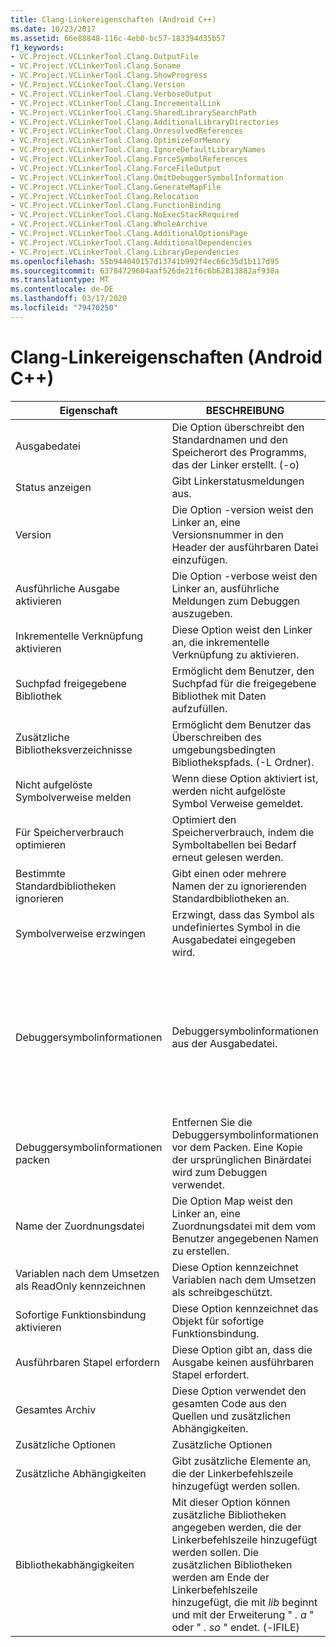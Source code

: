 ```yaml
---
title: Clang-Linkereigenschaften (Android C++)
ms.date: 10/23/2017
ms.assetid: 66e88848-116c-4eb0-bc57-183394d35b57
f1_keywords:
- VC.Project.VCLinkerTool.Clang.OutputFile
- VC.Project.VCLinkerTool.Clang.Soname
- VC.Project.VCLinkerTool.Clang.ShowProgress
- VC.Project.VCLinkerTool.Clang.Version
- VC.Project.VCLinkerTool.Clang.VerboseOutput
- VC.Project.VCLinkerTool.Clang.IncrementalLink
- VC.Project.VCLinkerTool.Clang.SharedLibrarySearchPath
- VC.Project.VCLinkerTool.Clang.AdditionalLibraryDirectories
- VC.Project.VCLinkerTool.Clang.UnresolvedReferences
- VC.Project.VCLinkerTool.Clang.OptimizeForMemory
- VC.Project.VCLinkerTool.Clang.IgnoreDefaultLibraryNames
- VC.Project.VCLinkerTool.Clang.ForceSymbolReferences
- VC.Project.VCLinkerTool.Clang.ForceFileOutput
- VC.Project.VCLinkerTool.Clang.OmitDebuggerSymbolInformation
- VC.Project.VCLinkerTool.Clang.GenerateMapFile
- VC.Project.VCLinkerTool.Clang.Relocation
- VC.Project.VCLinkerTool.Clang.FunctionBinding
- VC.Project.VCLinkerTool.Clang.NoExecStackRequired
- VC.Project.VCLinkerTool.Clang.WholeArchive
- VC.Project.VCLinkerTool.Clang.AdditionalOptionsPage
- VC.Project.VCLinkerTool.Clang.AdditionalDependencies
- VC.Project.VCLinkerTool.Clang.LibraryDependencies
ms.openlocfilehash: 55b944040157d13741b992f4ec66c35d1b117d95
ms.sourcegitcommit: 63784729604aaf526de21f6c6b62813882af930a
ms.translationtype: MT
ms.contentlocale: de-DE
ms.lasthandoff: 03/17/2020
ms.locfileid: "79470250"
---
```

# <a name="clang-linker-properties-android-c"></a>Clang-Linkereigenschaften (Android C++)

| Eigenschaft | BESCHREIBUNG | Auswahl |
|--|--|--|
| Ausgabedatei | Die Option überschreibt den Standardnamen und den Speicherort des Programms, das der Linker erstellt. (-o) |
| Status anzeigen | Gibt Linkerstatusmeldungen aus. |
| Version | Die Option -version weist den Linker an, eine Versionsnummer in den Header der ausführbaren Datei einzufügen. |
| Ausführliche Ausgabe aktivieren | Die Option -verbose weist den Linker an, ausführliche Meldungen zum Debuggen auszugeben. |
| Inkrementelle Verknüpfung aktivieren | Diese Option weist den Linker an, die inkrementelle Verknüpfung zu aktivieren. |
| Suchpfad freigegebene Bibliothek | Ermöglicht dem Benutzer, den Suchpfad für die freigegebene Bibliothek mit Daten aufzufüllen. |
| Zusätzliche Bibliotheksverzeichnisse | Ermöglicht dem Benutzer das Überschreiben des umgebungsbedingten Bibliothekspfads. (-L Ordner). |
| Nicht aufgelöste Symbolverweise melden | Wenn diese Option aktiviert ist, werden nicht aufgelöste Symbol Verweise gemeldet. |
| Für Speicherverbrauch optimieren | Optimiert den Speicherverbrauch, indem die Symboltabellen bei Bedarf erneut gelesen werden. |
| Bestimmte Standardbibliotheken ignorieren | Gibt einen oder mehrere Namen der zu ignorierenden Standardbibliotheken an. |
| Symbolverweise erzwingen | Erzwingt, dass das Symbol als undefiniertes Symbol in die Ausgabedatei eingegeben wird. |
| Debuggersymbolinformationen | Debuggersymbolinformationen aus der Ausgabedatei. | **Alle einschließen**<br /><br />**Nicht benötigte Symbole für Umsetzungsvorgänge auslassen**<br /><br />**Nur Debuggersymbolinformationen auslassen**<br /><br />**Alle Symbolinformationen auslassen** |
| Debuggersymbolinformationen packen | Entfernen Sie die Debuggersymbolinformationen vor dem Packen.  Eine Kopie der ursprünglichen Binärdatei wird zum Debuggen verwendet. |
| Name der Zuordnungsdatei | Die Option Map weist den Linker an, eine Zuordnungsdatei mit dem vom Benutzer angegebenen Namen zu erstellen. |
| Variablen nach dem Umsetzen als ReadOnly kennzeichnen | Diese Option kennzeichnet Variablen nach dem Umsetzen als schreibgeschützt. |
| Sofortige Funktionsbindung aktivieren | Diese Option kennzeichnet das Objekt für sofortige Funktionsbindung. |
| Ausführbaren Stapel erfordern | Diese Option gibt an, dass die Ausgabe keinen ausführbaren Stapel erfordert. |
| Gesamtes Archiv | Diese Option verwendet den gesamten Code aus den Quellen und zusätzlichen Abhängigkeiten. |
| Zusätzliche Optionen | Zusätzliche Optionen |
| Zusätzliche Abhängigkeiten | Gibt zusätzliche Elemente an, die der Linkerbefehlszeile hinzugefügt werden sollen. |
| Bibliothekabhängigkeiten | Mit dieser Option können zusätzliche Bibliotheken angegeben werden, die der Linkerbefehlszeile hinzugefügt werden sollen. Die zusätzlichen Bibliotheken werden am Ende der Linkerbefehlszeile hinzugefügt, die mit *lib* beginnt und mit der Erweiterung " *. a* " oder " *. so* " endet.  (-lFILE) |
